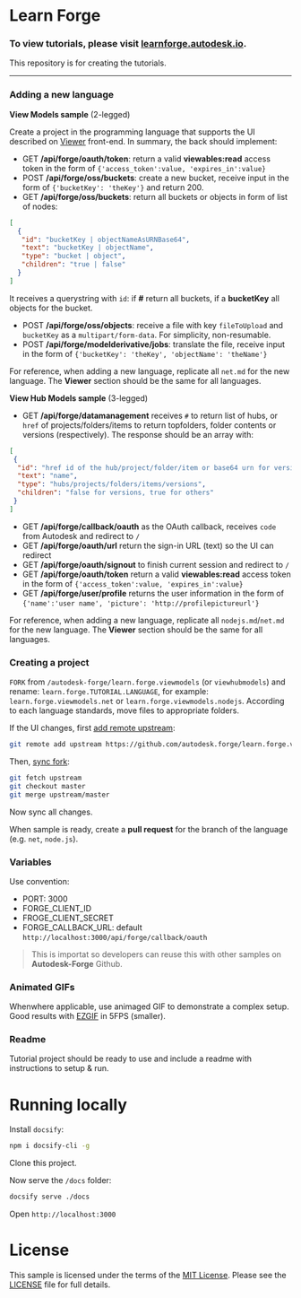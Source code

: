 # Learn Forge

### To view tutorials, please visit [learnforge.autodesk.io](http://learnforge.autodesk.io). 

This repository is for creating the tutorials.

***********

### Adding a new language

**View Models sample** (2-legged)

Create a project in the programming language that supports the UI described on [Viewer](viewer/readme.md) front-end. In summary, the back should implement:

 - GET **/api/forge/oauth/token**: return a valid **viewables:read** access token in the form of `{'access_token':value, 'expires_in':value}`
 - POST **/api/forge/oss/buckets**: create a new bucket, receive input in the form of `{'bucketKey': 'theKey'}` and return 200.
 - GET **/api/forge/oss/buckets**: return all buckets or objects in form of list of nodes: 

```json
[
  {
   "id": "bucketKey | objectNameAsURNBase64",
   "text": "bucketKey | objectName",
   "type": "bucket | object",
   "children": "true | false"
  }
]
```
It receives a querystring with `id`: if **#** return all buckets, if a **bucketKey** all objects for the bucket.

 - POST **/api/forge/oss/objects**: receive a file with key `fileToUpload` and `bucketKey` as a `multipart/form-data`. For simplicity, non-resumable.
 - POST **/api/forge/modelderivative/jobs**: translate the file, receive input in the form of `{'bucketKey': 'theKey', 'objectName': 'theName'}`

For reference, when adding a new language, replicate all `net.md` for the new language. The **Viewer** section should be the same for all languages.

**View Hub Models sample** (3-legged)

 - GET **/api/forge/datamanagement** receives `#` to return list of hubs, or `href` of projects/folders/items to return topfolders, folder contents or versions (respectively). The response should be an array with:
 ```json
[
  {
   "id": "href id of the hub/project/folder/item or base64 urn for versions (Viewable)",
   "text": "name",
   "type": "hubs/projects/folders/items/versions",
   "children": "false for versions, true for others"
  }
]
```
 - GET **/api/forge/callback/oauth** as the OAuth callback, receives `code` from Autodesk and redirect to `/` 
 - GET **/api/forge/oauth/url** return the sign-in URL (text) so the UI can redirect
 - GET **/api/forge/oauth/signout** to finish current session and redirect to `/` 
 - GET **/api/forge/oauth/token** return a valid **viewables:read** access token in the form of `{'access_token':value, 'expires_in':value}`
 - GET **/api/forge/user/profile** returns the user information in the form of `{'name':'user name', 'picture': 'http://profilepictureurl'}`

 For reference, when adding a new language, replicate all `nodejs.md`/`net.md` for the new language. The **Viewer** section should be the same for all languages.

### Creating a project

`FORK` from `/autodesk-forge/learn.forge.viewmodels` (or `viewhubmodels`) and rename: `learn.forge.TUTORIAL.LANGUAGE`, for example: `learn.forge.viewmodels.net` or `learn.forge.viewmodels.nodejs`. According to each language standards, move files to appropriate folders.

If the UI changes, first [add remote upstream](https://help.github.com/articles/configuring-a-remote-for-a-fork/):

```bash
git remote add upstream https://github.com/autodesk.forge/learn.forge.viewmodels  (or viewhubmodels)
```

Then, [sync fork](https://help.github.com/articles/syncing-a-fork/):

```bash
git fetch upstream
git checkout master
git merge upstream/master
```

Now sync all changes.

When sample is ready, create a **pull request** for the branch of the language (e.g. `net`, `node.js`). 

### Variables

Use convention:

- PORT: 3000
- FORGE\_CLIENT\_ID
- FROGE\_CLIENT\_SECRET
- FORGE\_CALLBACK\_URL: default `http://localhost:3000/api/forge/callback/oauth`

> This is importat so developers can reuse this with other samples on **Autodesk-Forge** Github.

### Animated GIFs

Whenwhere applicable, use animaged GIF to demonstrate a complex setup. Good results with [EZGIF](https://ezgif.com/video-to-gif) in 5FPS (smaller).

### Readme

Tutorial project should be ready to use and include a readme with instructions to setup & run.

# Running locally

Install `docsify`:

```bash
npm i docsify-cli -g
```

Clone this project.

Now serve the `/docs` folder:

```bash
docsify serve ./docs
```

Open `http://localhost:3000`

# License

This sample is licensed under the terms of the [MIT License](http://opensource.org/licenses/MIT). Please see the [LICENSE](LICENSE) file for full details.